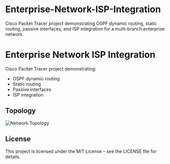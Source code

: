 # Enterprise-Network-ISP-Integration
 Cisco Packet Tracer project demonstrating OSPF dynamic routing, static routing, passive interfaces, and ISP integration for a multi-branch enterprise network.
# Enterprise Network ISP Integration

Cisco Packet Tracer project demonstrating:
- OSPF dynamic routing
- Static routing
- Passive interfaces
- ISP integration

## Topology
![Network Topology](topology.png)

## License
This project is licensed under the MIT License – see the LICENSE file for details.
